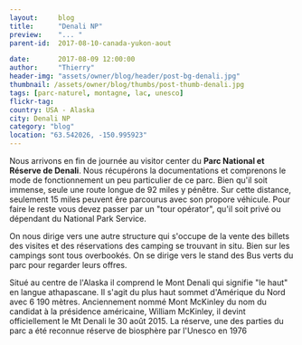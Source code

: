 ```yaml
---
layout:     blog
title:      "Denali NP"
preview:    "... "
parent-id:  2017-08-10-canada-yukon-aout

date:       2017-08-09 12:00:00
author:     "Thierry"
header-img: "assets/owner/blog/header/post-bg-denali.jpg"
thumbnail: /assets/owner/blog/thumbs/post-thumb-denali.jpg
tags: [parc-naturel, montagne, lac, unesco]
flickr-tag: 
country: USA - Alaska
city: Denali NP
category: "blog"
location: "63.542026, -150.995923"
---
```


Nous arrivons en fin de journée au visitor center du **Parc National et Réserve de Denali**. Nous récupérons la documentations et comprenons le mode de fonctionnement un peu particulier de ce parc. Bien qu'il soit immense, seule une route longue de 92 miles y pénêtre. Sur cette distance, seulement 15 miles peuvent êre parcourus avec son propore véhicule. Pour faire le reste vous devez passer par un "tour opérator", qu'il soit privé ou dépendant du National Park Service.

On nous dirige vers une autre structure qui s'occupe de la vente des billets des visites et des réservations des camping se trouvant in situ. Bien sur les campings sont tous overbookés. On se dirige vers le stand des Bus verts du parc pour regarder leurs offres. 


Situé au centre de l'Alaska il comprend le Mont Denali qui signifie "le haut" en langue athapascane. Il s'agit du plus haut sommet d'Amérique du Nord avec 6 190 mètres. Anciennement nommé Mont McKinley du nom du candidat à la présidence américaine, William McKinley, il devint officiellement le Mt Denali le 30 août 2015. La réserve, une des parties du parc a été reconnue réserve de biosphère par l'Unesco en 1976
